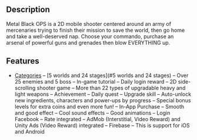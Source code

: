 ## Description
Metal Black OPS is a 2D mobile shooter centered around an army of mercenaries trying to finish their mission to save the world, then go home and take a well-deserved nap.
Choose your commando, purchase an arsenal of powerful guns and grenades then blow EVERYTHING up.

## Features
- [Categories](#categories)
– [5 worlds and 24 stages](#5 worlds and 24 stages)
– Over 25 enemies and 5 boss
– In-game tutorial
– Daily login reward
– 2D side-scrolling shooter game
– More than 22 types of upgradable heavy and light weapons
– Achievement
– Daily quest
– Upgrade skill
– Auto-unlock new ingredients, characters and power-ups by progress
– Special bonus levels for extra coins and even more fun!
– In-App Purchase
– Smooth and good effect
– Cool sound effects
– Good animations
– Login Facebook
– Rate integrated
– AdMob (Interstitial, Video Reward) and Unity Ads (Video Reward) integrated
– Firebase
– This is support for iOS and Android
